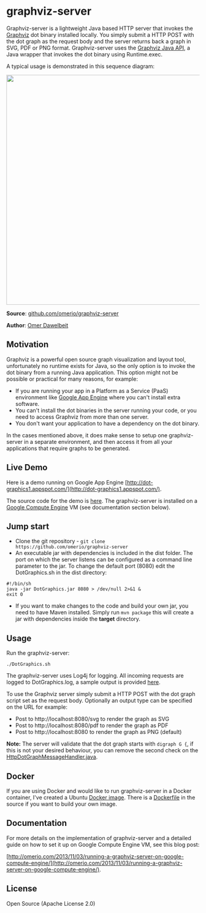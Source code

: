 graphviz-server
===============

Graphviz-server is a lightweight Java based HTTP server that invokes the [Graphviz](http://www.graphviz.org/) dot binary installed locally. You simply submit a HTTP POST with the dot graph as the request body and the server returns back a graph in SVG, PDF or PNG format. Graphviz-server uses the [Graphviz Java API](https://github.com/jabbalaci/graphviz-java-api), a Java wrapper that invokes the dot binary using Runtime.exec.

A typical usage is demonstrated in this sequence diagram:

<img src="http://omerio.com/wp-content/uploads/2013/11/dot_server.png" width="600">

**Source**: [github.com/omerio/graphviz-server](https://github.com/omerio/graphviz-server)

**Author**: [Omer Dawelbeit](http://omerio.com/omer-dawelbeit/)

## Motivation

Graphviz is a powerful open source graph visualization and layout tool, unfortunately no runtime exists for Java, so the only option is to invoke the dot binary from a running Java application. This option might not be possible or practical for many reasons, for example:

* If you are running your app in a Platform as a Service (PaaS) environment like [Google App Engine](https://cloud.google.com/appengine/) where you can't install extra software.
* You can't install the dot binaries in the server running your code, or you need to access Graphviz from more than one server.
* You don't want your application to have a dependency on the dot binary. 

In the cases mentioned above, it does make sense to setup one graphviz-server in a separate environment, and then access it from all your applications that require graphs to be generated.

## Live Demo

Here is a demo running on Google App Engine [http://dot-graphics1.appspot.com/](http://dot-graphics1.appspot.com/). 

The source code for the demo is [here](https://github.com/omerio/graphviz-appengine). The graphviz-server is installed on a [Google Compute Engine](https://cloud.google.com/compute/) VM (see documentation section below).


## Jump start

* Clone the git repository - `git clone https://github.com/omerio/graphviz-server`
* An executable jar with dependencies is included in the dist folder. The port on which the server listens can be configured as a command line parameter to the jar. To change the default port (8080) edit the DotGraphics.sh in the dist directory:
```
#!/bin/sh
java -jar DotGraphics.jar 8080 > /dev/null 2>&1 &
exit 0
```
* If you want to make changes to the code and build your own jar, you need to have Maven installed. Simply run `mvn package` this will create a jar with dependencies inside the **target** directory.

## Usage

Run the graphviz-server:
```
./DotGraphics.sh
```

The graphviz-server uses Log4j for logging. All incoming requests are logged to DotGraphics.log, a sample output is provided [here](https://github.com/omerio/graphviz-server/blob/master/dist/DotGraphics.log).

To use the Graphviz server simply submit a HTTP POST with the dot graph script set as the request body. Optionally an output type can be specified on the URL for example:

* Post to http://localhost:8080/svg to render the graph as SVG
* Post to http://localhost:8080/pdf to render the graph as PDF
* Post to http://localhost:8080 to render the graph as PNG (default)

**Note:** The server will validate that the dot graph starts with `digraph G {`, if this is not your desired behaviour, you can remove the second check on the [HttpDotGraphMessageHandler.java](https://github.com/omerio/graphviz-server/blob/master/src/info/dawelbeit/graphviz/dot/HttpDotGraphMessageHandler.java#L82).

## Docker

If you are using Docker and would like to run graphviz-server in a Docker container, I've created a Ubuntu [Docker image](https://hub.docker.com/r/omerio/graphviz-server/). There is a [Dockerfile](https://github.com/omerio/graphviz-server/blob/master/Dockerfile) in the source if you want to build your own image.


## Documentation

For more details on the implementation of graphviz-server and a detailed guide on how to set it up on Google Compute Engine VM, see this blog post:


[http://omerio.com/2013/11/03/running-a-graphviz-server-on-google-compute-engine/](http://omerio.com/2013/11/03/running-a-graphviz-server-on-google-compute-engine/).

## License

Open Source (Apache License 2.0)

